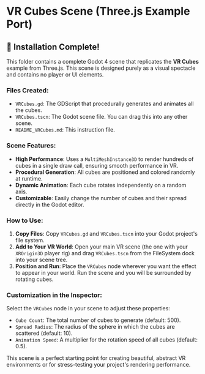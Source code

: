 # VR Cubes Scene (Three.js Example Port)

## 🧊 Installation Complete!

This folder contains a complete Godot 4 scene that replicates the **VR Cubes** example from Three.js. This scene is designed purely as a visual spectacle and contains no player or UI elements.

### Files Created:
- `VRCubes.gd`: The GDScript that procedurally generates and animates all the cubes.
- `VRCubes.tscn`: The Godot scene file. You can drag this into any other scene.
- `README_VRCubes.md`: This instruction file.

### Scene Features:
- **High Performance**: Uses a `MultiMeshInstance3D` to render hundreds of cubes in a single draw call, ensuring smooth performance in VR.
- **Procedural Generation**: All cubes are positioned and colored randomly at runtime.
- **Dynamic Animation**: Each cube rotates independently on a random axis.
- **Customizable**: Easily change the number of cubes and their spread directly in the Godot editor.

### How to Use:

1.  **Copy Files**: Copy `VRCubes.gd` and `VRCubes.tscn` into your Godot project's file system.
2.  **Add to Your VR World**: Open your main VR scene (the one with your `XROrigin3D` player rig) and drag `VRCubes.tscn` from the FileSystem dock into your scene tree.
3.  **Position and Run**: Place the `VRCubes` node wherever you want the effect to appear in your world. Run the scene and you will be surrounded by rotating cubes.

### Customization in the Inspector:

Select the `VRCubes` node in your scene to adjust these properties:

-   `Cube Count`: The total number of cubes to generate (default: 500).
-   `Spread Radius`: The radius of the sphere in which the cubes are scattered (default: 10).
-   `Animation Speed`: A multiplier for the rotation speed of all cubes (default: 0.5).

This scene is a perfect starting point for creating beautiful, abstract VR environments or for stress-testing your project's rendering performance.
